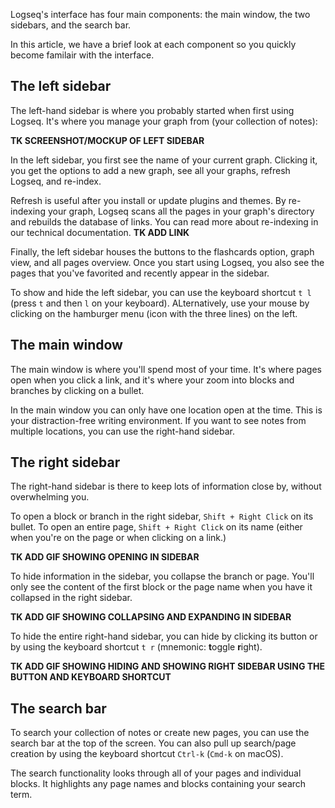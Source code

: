 Logseq's interface has four main components: the main window, the two sidebars, and the search bar.

In this article, we have a brief look at each component so you quickly become familair with the interface.

## The left sidebar
The left-hand sidebar is where you probably started when first using Logseq. It's where you manage your graph from (your collection of notes):

**TK SCREENSHOT/MOCKUP OF LEFT SIDEBAR**

In the left sidebar, you first see the name of your current graph. Clicking it, you get the options to add a new graph, see all your graphs, refresh Logseq, and re-index.

Refresh is useful after you install or update plugins and themes. By re-indexing your graph, Logseq scans all the pages in your graph's directory and rebuilds the database of links. You can read more about re-indexing in our technical documentation. **TK ADD LINK**

Finally, the left sidebar houses the buttons to the flashcards option, graph view, and all pages overview. Once you start using Logseq, you also see the pages that you've favorited and recently appear in the sidebar.

To show and hide the left sidebar, you can use the keyboard shortcut `t l` (press `t` and then `l` on your keyboard). ALternatively, use your mouse by clicking on the hamburger menu (icon with the three lines) on the left.

## The main window

The main window is where you'll spend most of your time. It's where pages open when you click a link, and it's where your zoom into blocks and branches by clicking on a bullet.

In the main window you can only have one location open at the time. This is your distraction-free writing environment. If you want to see notes from multiple locations, you can use the right-hand sidebar.

## The right sidebar
The right-hand sidebar is there to keep lots of information close by, without overwhelming you.

To open a block or branch in the right sidebar, `Shift + Right Click` on its bullet. To open an entire page, `Shift + Right Click` on its name (either when you're on the page or when clicking on a link.)

**TK ADD GIF SHOWING OPENING IN SIDEBAR**

To hide information in the sidebar, you collapse the branch or page. You'll only see the content of the first block or the page name when you have it collapsed in the right sidebar.

**TK ADD GIF SHOWING COLLAPSING AND EXPANDING IN SIDEBAR**

To hide the entire right-hand sidebar, you can hide by clicking its button or by using the keyboard shortcut `t r` (mnemonic: **t**oggle **r**ight).

**TK ADD GIF SHOWING HIDING AND SHOWING RIGHT SIDEBAR USING THE BUTTON AND KEYBOARD SHORTCUT**

## The search bar
To search your collection of notes or create new pages, you can use the search bar at the top of the screen. You can also pull up search/page creation by using the keyboard shortcut `Ctrl-k` (`Cmd-k` on macOS).

The search functionality looks through all of your pages and individual blocks. It highlights any page names and blocks containing your search term. 